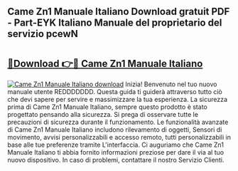 ## Came Zn1 Manuale Italiano Download gratuit PDF - Part-EYK Italiano Manuale del proprietario del servizio pcewN

# <h2><a href="http://dfeft7i.blite.top/?on=Came+Zn1+Manuale+Italiano">🔗Download 👉🔴 Came Zn1 Manuale Italiano</a></h2>

[![Came Zn1 Manuale Italiano download](https://i.imgur.com/lujVjoI.png)](http://dfeft7i.blite.top/?on=Came+Zn1+Manuale+Italiano)
Inizia! Benvenuto nel tuo nuovo manuale utente REDDDDDDD. Questa guida ti guiderà attraverso tutto ciò che devi sapere per servire e massimizzare la tua esperienza. La sicurezza prima di Came Zn1 Manuale Italiano, sempre questo prodotto è stato progettato pensando alla sicurezza. Si prega di osservare tutte le precauzioni di sicurezza durante il funzionamento. Le funzionalità avanzate di Came Zn1 Manuale Italiano includono rilevamento di oggetti, Sensori di movimento, avvisi personalizzabili e accesso remoto, tutti personalizzabili in base alle tue preferenze tramite L'interfaccia. Ci auguriamo che Came Zn1 Manuale Italiano ti abbia fornito informazioni preziose per dare il via al tuo nuovo dispositivo. In caso di problemi, contattare il nostro Servizio Clienti.
